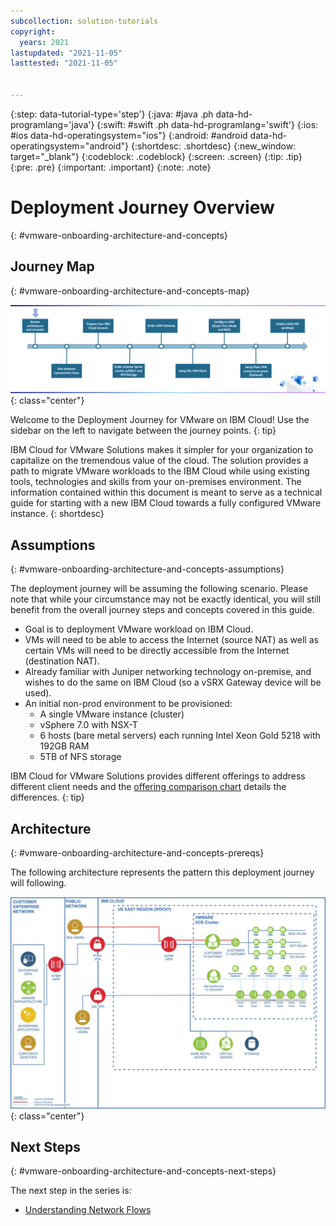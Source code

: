 ```yaml
---
subcollection: solution-tutorials
copyright:
  years: 2021
lastupdated: "2021-11-05"
lasttested: "2021-11-05"


---
```


{:step: data-tutorial-type='step'}
{:java: #java .ph data-hd-programlang='java'}
{:swift: #swift .ph data-hd-programlang='swift'}
{:ios: #ios data-hd-operatingsystem="ios"}
{:android: #android data-hd-operatingsystem="android"}
{:shortdesc: .shortdesc}
{:new_window: target="_blank"}
{:codeblock: .codeblock}
{:screen: .screen}
{:tip: .tip}
{:pre: .pre}
{:important: .important}
{:note: .note}

# Deployment Journey Overview
{: #vmware-onboarding-architecture-and-concepts}



## Journey Map
{: #vmware-onboarding-architecture-and-concepts-map}

![Architecture](images/solution-vmware-onboarding-hidden/intro/journeymap-1.png){: class="center"}



Welcome to the Deployment Journey for VMware on IBM Cloud! Use the sidebar on the left to navigate between the journey points.
{: tip}

IBM Cloud for VMware Solutions makes it simpler for your organization to capitalize on the tremendous value of the cloud. The solution provides a path to migrate VMware workloads to the IBM Cloud while using existing tools, technologies and skills from your on-premises environment.  The information contained within this document is meant to serve as a technical guide for starting with a new IBM Cloud towards a fully configured VMware instance. 
{: shortdesc}



## Assumptions
{: #vmware-onboarding-architecture-and-concepts-assumptions}

The deployment journey will be assuming the following scenario. Please note that while your circumstance may not be exactly identical, you will still benefit from the overall journey steps and concepts covered in this guide.

- Goal is to deployment VMware workload on IBM Cloud.
- VMs will need to be able to access the Internet (source NAT) as well as certain VMs will need to be directly accessible from the Internet (destination NAT).
- Already familiar with Juniper networking technology on-premise, and wishes to do the same on IBM Cloud (so a vSRX Gateway device will be used).
- An initial non-prod environment to be provisioned:
  - A single VMware instance (cluster) 
  - vSphere 7.0 with NSX-T
  - 6 hosts (bare metal servers) each running Intel Xeon Gold 5218 with 192GB RAM
  - 5TB of NFS storage 



IBM Cloud for VMware Solutions provides different offerings to address different client needs and the [offering comparison chart](https://{DomainName}/vmwaresolutions?topic=vmwaresolutions-inst_comp_chart) details the differences.
{: tip}

## Architecture
{: #vmware-onboarding-architecture-and-concepts-prereqs}

The following architecture represents the pattern this deployment journey will following.  

![Architecture](images/solution-vmware-onboarding-hidden/architecture.jpg){: class="center"}








## Next Steps
{: #vmware-onboarding-architecture-and-concepts-next-steps}

The next step in the series is:

* [Understanding Network Flows](/docs/solution-tutorials?topic=solution-tutorials-vmware-onboarding-vrf-service-endpoints)
